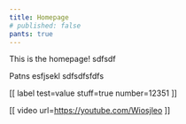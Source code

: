 ```yaml
---
title: Homepage
# published: false
pants: true
---
```


This is the homepage! sdfsdf

Patns esfjsekl sdfsdfsfdfs

[[ label
test=value
stuff=true number=12351
]]

[[ video url=https://youtube.com/Wiosjleo ]]
